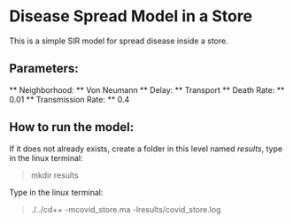 # Disease Spread Model in a Store

This is a simple SIR model for spread disease inside a store.

## Parameters:

** Neighborhood: ** Von Neumann 
** Delay: ** Transport
** Death Rate: ** 0.01
** Transmission Rate: ** 0.4

## How to run the model:

If it does not already exists, create a folder in this level named *results*, type in the linux terminal:  
> mkdir results

Type in the linux terminal: 
> ./../cd++ -mcovid_store.ma -lresults/covid_store.log
